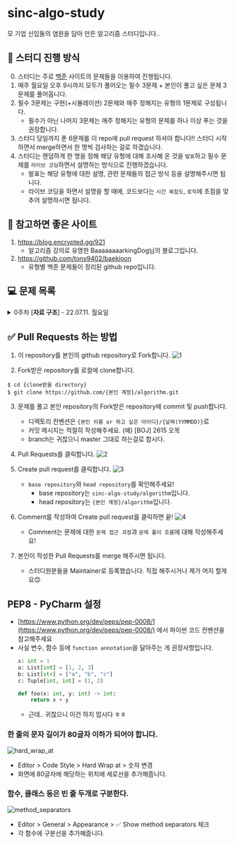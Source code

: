 # sinc-algo-study

모 기업 신입들의 염원을 담아 만든 알고리즘 스터디입니다..

## 📌 스터디 진행 방식
0. 스터디는 주로 [백준](https://www.acmicpc.net/) 사이트의 문제들을 이용하여 진행됩니다.
1. 매주 월요일 오후 9시까지 모두가 풀어오는 필수 3문제 + 본인이 풀고 싶은 문제 3문제를 풀어옵니다.
2. 필수 3문제는 구현(+시뮬레이션) 2문제와 매주 정해지는 유형의 1문제로 구성됩니다.
    * 필수가 아닌 나머지 3문제는 매주 정해지는 유형의 문제를 하나 이상 푸는 것을 권장합니다.
3. 스터디 당일까지 푼 6문제를 이 repo에 pull request 하셔야 합니다!! 스터디 시작하면서 merge하면서 한 명씩 검사하는 걸로 하겠습니다.
4. 스터디는 랜덤하게 한 명을 정해 해당 유형에 대해 조사해 온 것을 `발표`하고 필수 문제를 `라이브 코딩`하면서 설명하는 방식으로 진행하겠습니다.
    * 발표는 해당 유형에 대한 설명, 관련 문제들의 접근 방식 등을 설명해주시면 됩니다.
    * 라이브 코딩을 하면서 설명을 할 때에, 코드보다는 `시간 복잡도`, `로직`에 초점을 맞추어 설명하시면 됩니다.


## 📖 참고하면 좋은 사이트

1. https://blog.encrypted.gg/921
    - 알고리즘 강의로 유명한 BaaaaaaaarkingDog님의 블로그입니다.
2. https://github.com/tony9402/baekjoon
    - 유형별 백준 문제들이 정리된 github repo입니다.


## 💻 문제 목록
<details markdown="1">
<summary>0주차 [<strong>자료 구조</strong>] - 22.07.11. 월요일</summary>

### 1. [[BOJ] 14891 톱니바퀴](https://www.acmicpc.net/problem/14891)
* ![골드 5](https://img.shields.io/badge/%EB%B0%B1%EC%A4%80-GOLD%20V-yellow)
### 2. [[BOJ] 17141 연구소 2](https://programmers.co.kr/learn/courses/30/lessons/17141)
* ![골드 4](https://img.shields.io/badge/%EB%B0%B1%EC%A4%80-GOLD%20IV-yellow)
### 3. [[BOJ] 17298 오큰수](https://programmers.co.kr/learn/courses/30/lessons/17298)
* 이번 주 유형 문제
* ![골드 4](https://img.shields.io/badge/%EB%B0%B1%EC%A4%80-GOLD%20IV-yellow)

</details>


## ✅ Pull Requests 하는 방법

1. 이 repository를 본인의 github repository로 Fork합니다.
![1](https://user-images.githubusercontent.com/38418028/148671883-fbc924b8-8a8f-4c61-9f33-ae95bd4d7a23.png)

2. Fork받은 repository를 로컬에 clone합니다.
```shell
$ cd {clone받을 directory}
$ git clone https://github.com/{본인 계정}/algorithm.git
```

3. 문제를 풀고 본인 repository의 Fork받은 repository에 commit 및 push합니다.
    * 디렉토리 컨벤션은 `{본인 이름 or 하고 싶은 아이디}/{날짜(YYMMDD)}`로
    * 커밋 메시지는 적절히 작성해주세요. (예) [BOJ] 2615 오목
    * branch는 귀찮으니 master 그대로 하는걸로 합시다.

4. Pull Requests를 클릭합니다.
![2](https://user-images.githubusercontent.com/38418028/148672270-354af0c8-dfae-4317-8d8b-7ce5aee23647.png)

5. Create pull request를 클릭합니다.
![3](https://user-images.githubusercontent.com/38418028/148672308-f5fba2a9-6ffd-4ffd-9fb4-1b99c2c51421.png)
    * `base repository`와 `head repository`를 확인해주세요!
        * base repository는 `sinc-algo-study/algorithm`입니다.
        * head repository는 `{본인 계정}/algorithm`입니다.

6. Comment를 작성하여 Create pull request를 클릭하면 끝!
![4](https://user-images.githubusercontent.com/38418028/148672395-b3fc722c-a443-4df4-870f-50262dcd2e13.png)
    * Comment는 문제에 대한 `문제 접근 과정`과 `문제 풀이 흐름`에 대해 작성해주세요!

7. 본인이 작성한 Pull Requests를 merge 해주시면 됩니다.
    * 스터디원분들을 Maintainer로 등록했습니다. 직접 해주시거나 제가 머지 할게요😊

## PEP8 - PyCharm 설정
* [https://www.python.org/dev/peps/pep-0008/](https://www.python.org/dev/peps/pep-0008/) 에서 파이썬 코드 컨벤션을 참고해주세요
* 사실 변수, 함수 등에 `function annotation`을 달아주는 게 권장사항입니다.
    ```python
    x: int = 1
    a: List[int] = [1, 2, 3]
    b: List[str] = ["a", "b", "c"]
    c: Tuple[int, int] = (1, 2)
    
    def foo(x: int, y: int) -> int:
        return x + y
    ```
    * 근데.. 귀찮으니 이건 하지 맙시다 ㅎㅎ
### 한 줄의 문자 길이가 80글자 이하가 되어야 합니다.
![hard_wrap_at](https://user-images.githubusercontent.com/38418028/150794459-11c2091b-d5e3-4b5e-a43e-ba849e37d654.png)

* Editor > Code Style > Hard Wrap at > 숫자 변경
* 화면에 80글자에 해당하는 위치에 세로선을 추가해줍니다.

### 함수, 클래스 등은 빈 줄 두개로 구분한다.
![method_separators](https://user-images.githubusercontent.com/38418028/150794455-a62e6796-0fc9-4efa-baf9-36131cfa6f35.png)

* Editor > General > Appearance > ✅ Show method separators 체크
* 각 함수에 구분선을 추가해줍니다.
